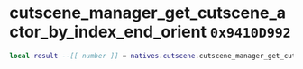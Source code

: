 # cutscene_manager_get_cutscene_actor_by_index_end_orient `0x9410D992`

```lua
local result --[[ number ]] = natives.cutscene.cutscene_manager_get_cutscene_actor_by_index_end_orient(_unk0 --[[ number ]], _unk1 --[[ number ]], _unk2 --[[ number ]])
```